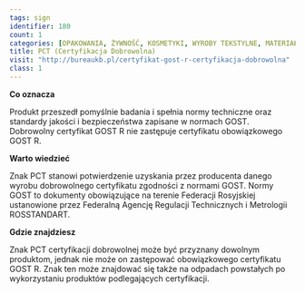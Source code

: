 ```yaml
---
tags: sign
identifier: 180
count: 1
categories: [OPAKOWANIA, ŻYWNOŚĆ, KOSMETYKI, WYROBY TEKSTYLNE, MATERIAŁY BUDOWLANE, URZĄDZENIA ELEKTRYCZNE I ELEKTRONICZNE, ZABAWKI, ODPADY]
title: PCT (Certyfikacja Dobrowolna)
visit: "http://bureaukb.pl/certyfikat-gost-r-certyfikacja-dobrowolna"
class: 1
---
```

**Co oznacza**

Produkt przeszedł pomyślnie badania i spełnia normy techniczne oraz standardy jakości i bezpieczeństwa zapisane w normach GOST. Dobrowolny certyfikat GOST R nie zastępuje certyfikatu obowiązkowego GOST R.

**Warto wiedzieć**

Znak PCT stanowi potwierdzenie uzyskania przez producenta danego wyrobu dobrowolnego certyfikatu zgodności z normami GOST. Normy GOST to dokumenty obowiązujące na terenie Federacji Rosyjskiej ustanowione przez Federalną Agencję Regulacji Technicznych i Metrologii ROSSTANDART.

**Gdzie znajdziesz**

Znak PCT certyfikacji dobrowolnej może być przyznany dowolnym produktom, jednak nie może on zastępować obowiązkowego certyfikatu GOST R. Znak ten może znajdować się także na odpadach powstałych po wykorzystaniu produktów podlegających certyfikacji.

